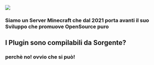 ![](https://cdn.discordapp.com/attachments/635067192873844766/965868313408307240/spongegameslogoorrizontale.png)

### Siamo un Server Minecraft che dal 2021 porta avanti il suo Sviluppo che promuove OpenSource puro

## I Plugin sono compilabili da Sorgente?

### perchè no! ovvio che si può!

